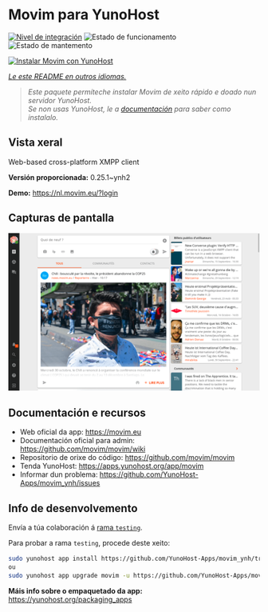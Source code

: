 <!--
NOTA: Este README foi creado automáticamente por <https://github.com/YunoHost/apps/tree/master/tools/readme_generator>
NON debe editarse manualmente.
-->

# Movim para YunoHost

[![Nivel de integración](https://dash.yunohost.org/integration/movim.svg)](https://ci-apps.yunohost.org/ci/apps/movim/) ![Estado de funcionamento](https://ci-apps.yunohost.org/ci/badges/movim.status.svg) ![Estado de mantemento](https://ci-apps.yunohost.org/ci/badges/movim.maintain.svg)

[![Instalar Movim con YunoHost](https://install-app.yunohost.org/install-with-yunohost.svg)](https://install-app.yunohost.org/?app=movim)

*[Le este README en outros idiomas.](./ALL_README.md)*

> *Este paquete permíteche instalar Movim de xeito rápido e doado nun servidor YunoHost.*  
> *Se non usas YunoHost, le a [documentación](https://yunohost.org/install) para saber como instalalo.*

## Vista xeral

Web-based cross-platform XMPP client


**Versión proporcionada:** 0.25.1~ynh2

**Demo:** <https://nl.movim.eu/?login>

## Capturas de pantalla

![Captura de pantalla de Movim](./doc/screenshots/movim.png)

## Documentación e recursos

- Web oficial da app: <https://movim.eu>
- Documentación oficial para admin: <https://github.com/movim/movim/wiki>
- Repositorio de orixe do código: <https://github.com/movim/movim>
- Tenda YunoHost: <https://apps.yunohost.org/app/movim>
- Informar dun problema: <https://github.com/YunoHost-Apps/movim_ynh/issues>

## Info de desenvolvemento

Envía a túa colaboración á [rama `testing`](https://github.com/YunoHost-Apps/movim_ynh/tree/testing).

Para probar a rama `testing`, procede deste xeito:

```bash
sudo yunohost app install https://github.com/YunoHost-Apps/movim_ynh/tree/testing --debug
ou
sudo yunohost app upgrade movim -u https://github.com/YunoHost-Apps/movim_ynh/tree/testing --debug
```

**Máis info sobre o empaquetado da app:** <https://yunohost.org/packaging_apps>
